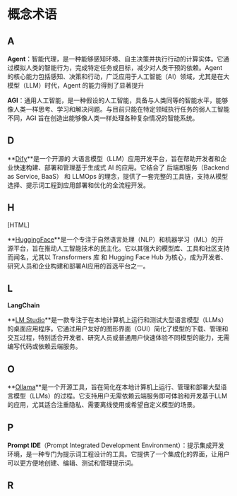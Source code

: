 # 概念术语

## A

**Agent**：智能代理，是一种能够感知环境、自主决策并执行行动的计算实体。它通过模拟人类的智能行为，完成特定任务或目标，减少对人类干预的依赖。Agent 的核心能力包括感知、决策和行动，广泛应用于人工智能（AI）领域，尤其是在大模型（LLM）时代，Agent 的能力得到了显著提升

**AGI**：通用人工智能，是一种假设的人工智能，具备与人类同等的智能水平，能够像人类一样思考、学习和解决问题。与目前只能在特定领域执行任务的弱人工智能不同，AGI 旨在创造出能够像人类一样处理各种复杂情况的智能系统。

## D

**[Dify](https://dify.ai/zh)**是一个开源的 大语言模型（LLM）应用开发平台，旨在帮助开发者和企业快速构建、部署和管理基于生成式 AI 的应用。它结合了 后端即服务（Backend as Service, BaaS） 和 LLMOps 的理念，提供了一套完整的工具链，支持从模型选择、提示词工程到应用部署和优化的全流程开发。

## H

[HTML]

**[HuggingFace](https://huggingface.co/)**是一个专注于自然语言处理（NLP）和机器学习（ML）的开源平台，旨在推动人工智能技术的民主化。它以其强大的模型库、工具和社区支持而闻名，尤其以 Transformers 库 和 Hugging Face Hub 为核心，成为开发者、研究人员和企业构建和部署AI应用的首选平台之一。

## L

**LangChain**

**[LM Studio](https://lmstudio.ai/)**是一款专注于在本地计算机上运行和测试大型语言模型（LLMs）的桌面应用程序。它通过用户友好的图形界面（GUI）简化了模型的下载、管理和交互过程，特别适合开发者、研究人员或普通用户快速体验不同模型的能力，无需编写代码或依赖云端服务。

## O

**[Ollama](https://ollama.com)**是一个开源工具，旨在简化在本地计算机上运行、管理和部署大型语言模型（LLMs）的过程。它支持用户无需依赖云端服务即可体验和开发基于LLM的应用，尤其适合注重隐私、需要离线使用或希望自定义模型的场景。

## P

**Prompt IDE**（Prompt Integrated Development Environment）：提示集成开发环境，是一种专门为提示词工程设计的工具。它提供了一个集成化的界面，让用户可以更方便地创建、编辑、测试和管理提示词。

## R

